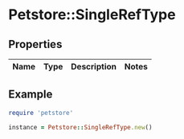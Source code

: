 # Petstore::SingleRefType

## Properties

| Name | Type | Description | Notes |
| ---- | ---- | ----------- | ----- |

## Example

```ruby
require 'petstore'

instance = Petstore::SingleRefType.new()
```

